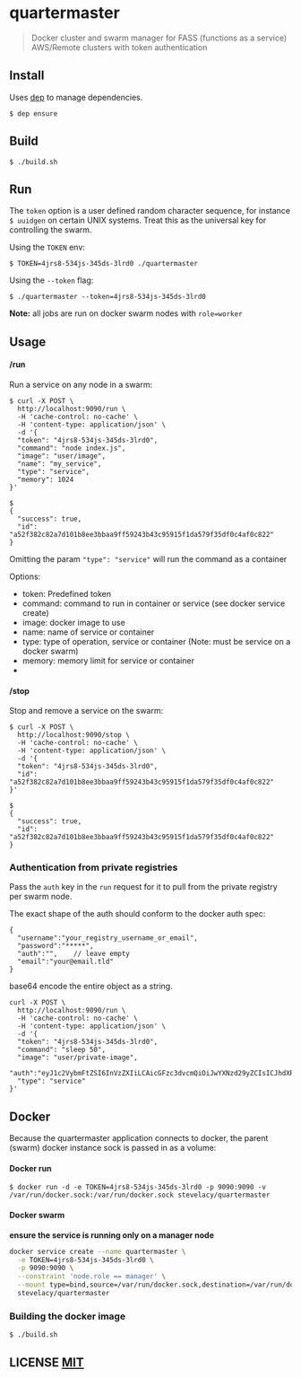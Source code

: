 # quartermaster

> Docker cluster and swarm manager for FASS (functions as a service) AWS/Remote clusters with token authentication

## Install

Uses [dep](https://github.com/golang/dep) to manage dependencies.

`$ dep ensure`


## Build

`$ ./build.sh`

## Run

The `token` option is a user defined random character sequence, for instance `$ uuidgen` on certain UNIX systems. Treat this as the universal key for controlling the swarm.

Using the `TOKEN` env:

`$ TOKEN=4jrs8-534js-345ds-3lrd0 ./quartermaster`

Using the `--token` flag:

`$ ./quartermaster --token=4jrs8-534js-345ds-3lrd0`


**Note:** all jobs are run on docker swarm nodes with `role=worker`


## Usage

#### /run

Run a service on any node in a swarm:

```curl
$ curl -X POST \
  http://localhost:9090/run \
  -H 'cache-control: no-cache' \
  -H 'content-type: application/json' \
  -d '{
  "token": "4jrs8-534js-345ds-3lrd0",
  "command": "node index.js",
  "image": "user/image",
  "name": "my_service",
  "type": "service",
  "memory": 1024
}'

$
{
  "success": true,
  "id": "a52f382c82a7d101b8ee3bbaa9ff59243b43c95915f1da579f35df0c4af0c822"
}
```
Omitting the param `"type": "service"` will run the command as a container

Options:
- token: Predefined token
- command: command to run in container or service (see docker service create)
- image: docker image to use
- name: name of service or container
- type: type of operation, service or container (Note: must be service on a docker swarm)
- memory: memory limit for service or container
-

#### /stop

Stop and remove a service on the swarm:
```curl
$ curl -X POST \
  http://localhost:9090/stop \
  -H 'cache-control: no-cache' \
  -H 'content-type: application/json' \
  -d '{
  "token": "4jrs8-534js-345ds-3lrd0",
  "id": "a52f382c82a7d101b8ee3bbaa9ff59243b43c95915f1da579f35df0c4af0c822"
}'

$
{
  "success": true,
  "id": "a52f382c82a7d101b8ee3bbaa9ff59243b43c95915f1da579f35df0c4af0c822"
}
```

### Authentication from private registries
Pass the `auth` key in the `run` request for it to pull from the private registry per swarm node.

The exact shape of the auth should conform to the docker auth spec:
```
{
  "username":"your_registry_username_or_email",
  "password":"*****",
  "auth":"",    // leave empty
  "email":"your@email.tld"
}
```
base64 encode the entire object as a string.

```curl
curl -X POST \
  http://localhost:9090/run \
  -H 'cache-control: no-cache' \
  -H 'content-type: application/json' \
  -d '{
  "token": "4jrs8-534js-345ds-3lrd0",
  "command": "sleep 50",
  "image": "user/private-image",
  "auth":"eyJ1c2VybmFtZSI6InVzZXIiLCAicGFzc3dvcmQiOiJwYXNzd29yZCIsICJhdXRoIjoiIiwgImVtYWlsIjoibmFtZUBleGFtcGxlLmNvbSJ9",
  "type": "service"
}'
```

## Docker

Because the quartermaster application connects to docker, the parent (swarm) docker instance sock is passed in as a volume:

#### Docker run
`$ docker run -d -e TOKEN=4jrs8-534js-345ds-3lrd0 -p 9090:9090 -v /var/run/docker.sock:/var/run/docker.sock stevelacy/quartermaster`

#### Docker swarm
**ensure the service is running only on a manager node**

```bash
docker service create --name quartermaster \
  -e TOKEN=4jrs8-534js-345ds-3lrd0 \
  -p 9090:9090 \
  --constraint 'node.role == manager' \
  --mount type=bind,source=/var/run/docker.sock,destination=/var/run/docker.sock \
  stevelacy/quartermaster
```

### Building the docker image

`$ ./build.sh`


## LICENSE [MIT](LICENSE)
